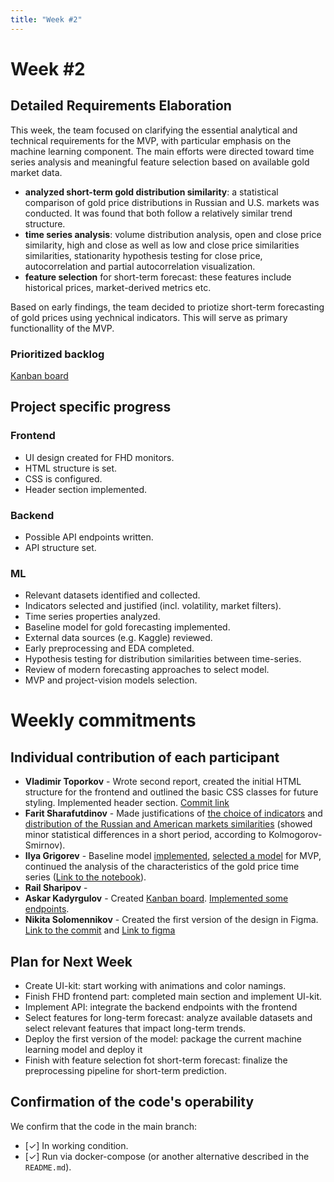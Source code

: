 ```yaml
---
title: "Week #2"
---
```


# **Week #2**

## Detailed Requirements Elaboration

This week, the team focused on clarifying the essential analytical and technical requirements for the MVP, with particular emphasis on the machine learning component. The main efforts were directed toward time series analysis and meaningful feature selection based on available gold market data. 
- **analyzed short-term gold distribution similarity**: a statistical comparison of gold price distributions in Russian and U.S. markets was conducted. It was found that both follow a relatively similar trend structure.
- **time series analysis**: volume distribution analysis, open and close price similarity, high and close as well as low and close price similarities similarities, stationarity hypothesis testing for close price, autocorrelation and partial autocorrelation visualization.
- **feature selection** for short-term forecast: these features include historical prices, market-derived metrics etc.
  
Based on early findings, the team decided to priotize short-term forecasting of gold prices using yechnical indicators. This will serve as primary functionallity of the MVP.


### Prioritized backlog

[Kanban board](https://raw.githubusercontent.com/IU-Capstone-Project-2025/Metalytics/refs/heads/main/Assets/kanban.png)

## Project specific progress

### Frontend

- UI design created for FHD monitors.
- HTML structure is set.
- CSS is configured.
- Header section implemented.

### Backend

- Possible API endpoints written.
- API structure set.

### ML

- Relevant datasets identified and collected.
- Indicators selected and justified (incl. volatility, market filters).
- Time series properties analyzed.
- Baseline model for gold forecasting implemented.
- External data sources (e.g. Kaggle) reviewed.
- Early preprocessing and EDA completed.
- Hypothesis testing for distribution similarities between time-series.
- Review of modern forecasting approaches to select model.
- MVP and project-vision models selection.


# Weekly commitments

## Individual contribution of each participant

- **Vladimir Toporkov** - Wrote second report, created the initial HTML structure for the frontend and outlined the basic CSS classes for future styling. Implemented header section. [Commit link](https://github.com/IU-Capstone-Project-2025/Metalytics/tree/f444cf51d3944f5d30b932c8e054c428f65f0da2/frontend)
- **Farit Sharafutdinov** -  Made justifications of [the choice of indicators](https://github.com/IU-Capstone-Project-2025/Metalytics/blob/dev/ml/reports/indicators_research.pdf) and [distribution of the Russian and American markets similarities](https://github.com/IU-Capstone-Project-2025/Metalytics/blob/dev/ml/reports/market_research.pdf) (showed minor statistical differences in a short period, according to Kolmogorov-Smirnov). 
- **Ilya Grigorev** - Baseline model [implemented](https://github.com/IU-Capstone-Project-2025/Metalytics/blob/dev/ml/notebooks/baseline_model.json), [selected a model](https://github.com/IU-Capstone-Project-2025/Metalytics/blob/dev/ml/reports/Literature%20Review.pdf) for MVP, continued the analysis of the characteristics of the gold price time series ([Link to the notebook](https://github.com/IU-Capstone-Project-2025/Metalytics/tree/93ce41f1691ca2afeca3f958e92c372c776c19fb/ml/notebooks)).
- **Rail Sharipov** - 
- **Askar Kadyrgulov** - Created [Kanban board](https://raw.githubusercontent.com/IU-Capstone-Project-2025/Metalytics/refs/heads/main/Assets/kanban.png). [Implemented some endpoints](https://github.com/IU-Capstone-Project-2025/Metalytics/tree/aa41ce1ac6947e8f21b577a14ec68693bf8996c3/backend).
- **Nikita Solomennikov** - Created the first version of the design in Figma. [Link to the commit](https://github.com/IU-Capstone-Project-2025/Metalytics/tree/509f6572b024702642f3b48c39dac67211d82f0c/Assets) and [Link to figma](https://www.figma.com/design/oqrwNbnmT7rRQNl58pdCmO/Metalytics?node-id=0-1&p=f&t=QLLxiA6znFkthbYE-0)

## Plan for Next Week

- Create UI-kit: start working with animations and color namings.
- Finish FHD frontend part: completed main section and implement UI-kit.
- Implement API: integrate the backend endpoints with the frontend
- Select features for long-term forecast: analyze available datasets and select relevant features that impact long-term trends.
- Deploy the first version of the model: package the current machine learning model and deploy it
- Finish with feature selection fot short-term forecast:  finalize the preprocessing pipeline for short-term prediction.

## Confirmation of the code's operability

We confirm that the code in the main branch:
- [✓] In working condition.
- [✓] Run via docker-compose (or another alternative described in the `README.md`).
